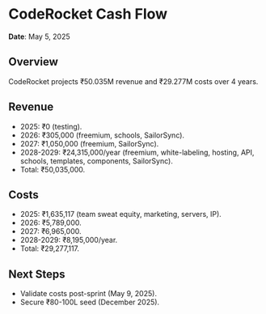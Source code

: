 # CodeRocket Cash Flow

**Date**: May 5, 2025

## Overview
CodeRocket projects ₹50.035M revenue and ₹29.277M costs over 4 years.

## Revenue
- 2025: ₹0 (testing).
- 2026: ₹305,000 (freemium, schools, SailorSync).
- 2027: ₹1,050,000 (freemium, SailorSync).
- 2028-2029: ₹24,315,000/year (freemium, white-labeling, hosting, API, schools, templates, components, SailorSync).
- Total: ₹50,035,000.

## Costs
- 2025: ₹1,635,117 (team sweat equity, marketing, servers, IP).
- 2026: ₹5,789,000.
- 2027: ₹6,965,000.
- 2028-2029: ₹8,195,000/year.
- Total: ₹29,277,117.

## Next Steps
- Validate costs post-sprint (May 9, 2025).
- Secure ₹80-100L seed (December 2025).
